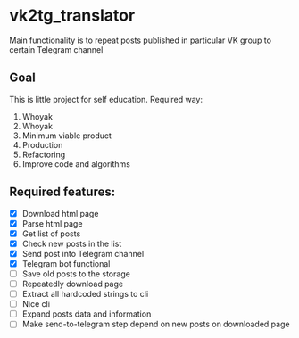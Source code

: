 # vk2tg_translator
Main functionality is to repeat posts published in particular VK group to certain Telegram channel

## Goal
This is little project for self education. Required way:
1. Whoyak
2. Whoyak
3. Minimum viable product
4. Production
5. Refactoring
6. Improve code and algorithms

## Required features:
- [x] Download html page
- [x] Parse html page
- [x] Get list of posts
- [x] Check new posts in the list
- [x] Send post into Telegram channel
- [x] Telegram bot functional
- [ ] Save old posts to the storage
- [ ] Repeatedly download page
- [ ] Extract all hardcoded strings to cli
- [ ] Nice cli
- [ ] Expand posts data and information
- [ ] Make send-to-telegram step depend on new posts on downloaded page
